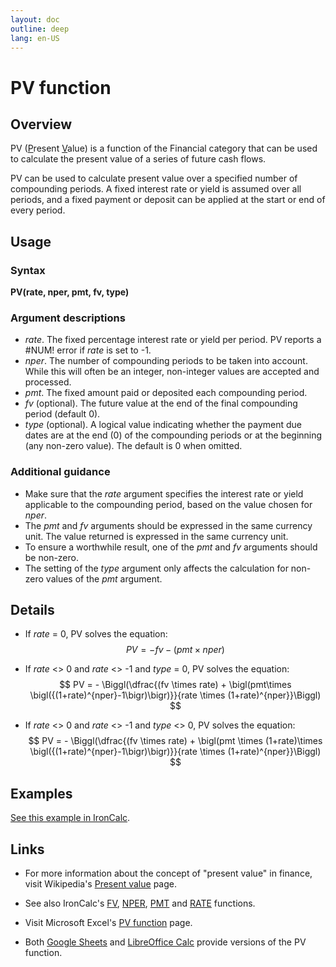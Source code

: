 ```yaml
---
layout: doc
outline: deep
lang: en-US
---
```


# PV function
## Overview
PV (<u>P</u>resent <u>V</u>alue) is a function of the Financial category that can be used to calculate the present value of a series of future cash flows.

PV can be used to calculate present value over a specified number of compounding periods. A fixed interest rate or yield is assumed over all periods, and a fixed payment or deposit can be applied at the start or end of every period.
## Usage
### Syntax
**PV(rate, nper, pmt, fv, type)**
### Argument descriptions
* *rate*. The fixed percentage interest rate or yield per period. PV reports a #NUM! error if *rate* is set to -1.
* *nper*. The number of compounding periods to be taken into account. While this will often be an integer, non-integer values are accepted and processed.
* *pmt*. The fixed amount paid or deposited each compounding period.
* *fv* (optional). The future value at the end of the final compounding period (default 0).
* *type* (optional). A logical value indicating whether the payment due dates are at the end (0) of the compounding periods or at the beginning (any non-zero value). The default is 0 when omitted.
### Additional guidance
* Make sure that the *rate* argument specifies the interest rate or yield applicable to the compounding period, based on the value chosen for *nper*.
* The *pmt* and *fv* arguments should be expressed in the same currency unit. The value returned is expressed in the same currency unit.
* To ensure a worthwhile result, one of the *pmt* and *fv* arguments should be non-zero.
* The setting of the *type* argument only affects the calculation for non-zero values of the *pmt* argument.

<!--@include: ../markdown-snippets/error-type-details.md-->

## Details
* If *rate* = 0, PV solves the equation:
$$
PV = -fv - (pmt \times nper)
$$

* If *rate* <> 0 and *rate* <> -1 and *type* = 0, PV solves the equation:
$$ PV = - \Biggl(\dfrac{(fv \times rate) + \bigl(pmt\times \bigl({(1+rate)^{nper}-1\bigr)\bigr)}}{rate \times (1+rate)^{nper}}\Biggl)
$$
* If *rate* <> 0 and *rate* <> -1 and *type* <> 0, PV solves the equation:
$$ PV = - \Biggl(\dfrac{(fv \times rate) + \bigl(pmt \times (1+rate)\times \bigl({(1+rate)^{nper}-1\bigr)\bigr)}}{rate \times (1+rate)^{nper}}\Biggl)
$$
## Examples
[See this example in IronCalc](https://app.ironcalc.com/?example=PV).

## Links
* For more information about the concept of "present value" in finance, visit Wikipedia's [Present value](https://en.wikipedia.org/wiki/Present_value) page.
* See also IronCalc's [FV](./FV), [NPER](./NPER), [PMT](./PMT) and [RATE](./RATE) functions.

* Visit Microsoft Excel's [PV function](https://support.microsoft.com/en-gb/office/pv-function-23879d31-0e02-4321-be01-da16e8168cbd) page.

* Both [Google Sheets](https://support.google.com/docs/answer/3093243) and [LibreOffice Calc](https://wiki.documentfoundation.org/Documentation/Calc_Functions/PV) provide versions of the PV function.